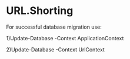 # URL.Shorting
For successful database migration use:

1)Update-Database -Context ApplicationContext

2)Update-Database -Context UrlContext
